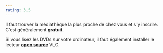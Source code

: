 ```yaml
---
rating: 3.5
---
```


Il faut trouver la médiathèque la plus proche de chez vous et s'y inscrire. C'est généralement **gratuit**.

Si vous lisez les DVDs sur votre ordinateur, il faut également installer le lecteur [**open source**](https://code.videolan.org/explore/projects/starred) VLC.
